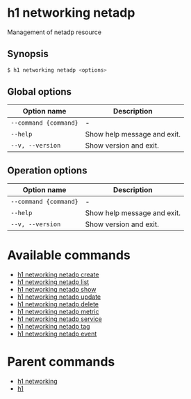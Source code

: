 
# h1 networking netadp

Management of netadp resource

## Synopsis

```bash
$ h1 networking netadp <options>
```

## Global options

| Option name               | Description                 |
| ------------------------- | --------------------------- |
| ```--command {command}``` | -                           |
| ```--help```              | Show help message and exit. |
| ```--v, --version```      | Show version and exit.      |

## Operation options

| Option name               | Description                 |
| ------------------------- | --------------------------- |
| ```--command {command}``` | -                           |
| ```--help```              | Show help message and exit. |
| ```--v, --version```      | Show version and exit.      |

# Available commands

* [h1 networking netadp create](./create/README.md)
* [h1 networking netadp list](./list/README.md)
* [h1 networking netadp show](./show/README.md)
* [h1 networking netadp update](./update/README.md)
* [h1 networking netadp delete](./delete/README.md)
* [h1 networking netadp metric](./metric/README.md)
* [h1 networking netadp service](./service/README.md)
* [h1 networking netadp tag](./tag/README.md)
* [h1 networking netadp event](./event/README.md)

# Parent commands

* [h1 networking](./../README.md)
* [h1](./../../README.md)
